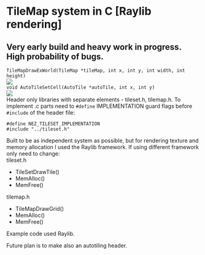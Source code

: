 # TileMap system in C [Raylib rendering]

## Very early build and heavy work in progress. High probability of bugs.

`TileMapDrawExWorld(TileMap *tileMap, int x, int y, int width, int height)`    
![](https://github.com/nezvers/TileMap/raw/master/Resource/Preview.gif)    
`void AutoTileSetCell(AutoTile *autoTile, int x, int y)`    
![](https://github.com/nezvers/TileMap/raw/master/Resource/Preview_autotile.gif)     
Header only libraries with separate elements - tileset.h, tilemap.h.
To implement .c parts need to `#define` IMPLEMENTATION guard flags before `#include` of the header file:    
```
#define NEZ_TILESET_IMPLEMENTATION
#include "../tileset.h"
```

Built to be as independent system as possible, but for rendering texture and memory allocation I used the Raylib framework.
If using different framework only need to change:    
tileset.h    
- TileSetDrawTile()
- MemAlloc()
- MemFree()

tilemap.h
- TileMapDrawGrid()
- MemAlloc()
- MemFree()

Example code used Raylib.

Future plan is to make also an autotiling header.
